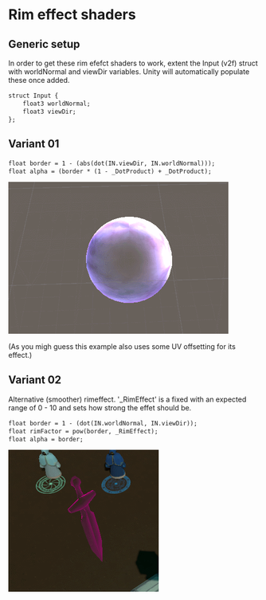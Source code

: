 # Rim effect shaders

## Generic setup
In order to get these rim efefct shaders to work, extent the Input (v2f) struct with worldNormal and viewDir variables.
Unity will automatically populate these once added.
```
struct Input {
	float3 worldNormal;
	float3 viewDir;
};
```

## Variant 01
```
float border = 1 - (abs(dot(IN.viewDir, IN.worldNormal)));
float alpha = (border * (1 - _DotProduct) + _DotProduct);
```
![alt text](https://raw.githubusercontent.com/bonahona/cg-snippets/master/Images/ManaShieldShow.gif "Rim effect variant 01")

(As you migh guess this example also uses some UV offsetting for its effect.)

## Variant 02
Alternative (smoother) rimeffect.
'_RimEffect' is a fixed with an expected range of 0 - 10 and sets how strong the effet should be.
```
float border = 1 - (dot(IN.worldNormal, IN.viewDir));
float rimFactor = pow(border, _RimEffect);
float alpha = border;
```
![alt text](https://raw.githubusercontent.com/bonahona/cg-snippets/master/Images/SpectralDaggerShow.gif "Rim effect variant 01")
